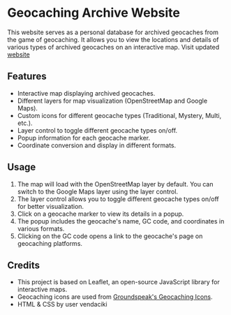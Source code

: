 # Geocaching Archive Website

This website serves as a personal database for archived geocaches from the game of geocaching. It allows you to view the locations and details of various types of archived geocaches on an interactive map.
Visit updated [website](http://archivkesi.unas.cz/)


## Features

- Interactive map displaying archived geocaches.
- Different layers for map visualization (OpenStreetMap and Google Maps).
- Custom icons for different geocache types (Traditional, Mystery, Multi, etc.).
- Layer control to toggle different geocache types on/off.
- Popup information for each geocache marker.
- Coordinate conversion and display in different formats.

## Usage

1. The map will load with the OpenStreetMap layer by default. You can switch to the Google Maps layer using the layer control.
2. The layer control allows you to toggle different geocache types on/off for better visualization.
3. Click on a geocache marker to view its details in a popup.
4. The popup includes the geocache's name, GC code, and coordinates in various formats.
5. Clicking on the GC code opens a link to the geocache's page on geocaching platforms.

## Credits

- This project is based on Leaflet, an open-source JavaScript library for interactive maps.
- Geocaching icons are used from [Groundspeak's Geocaching Icons](https://www.geocaching.com/about/icons.aspx).
- HTML & CSS by user vendaciki






